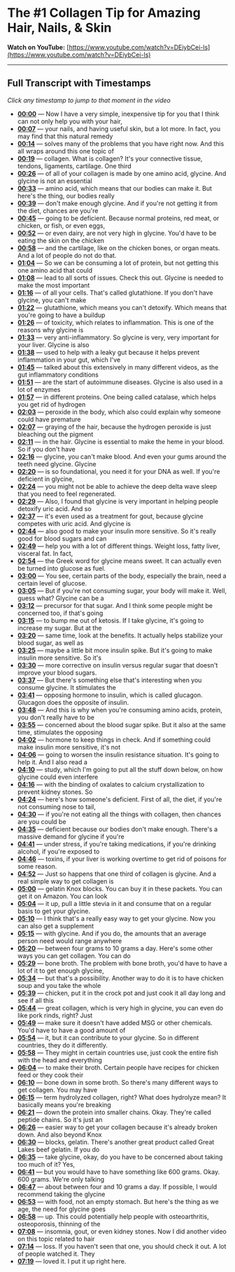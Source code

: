 # The #1 Collagen Tip for Amazing Hair, Nails, & Skin

**Watch on YouTube:** [https://www.youtube.com/watch?v=DEiybCei-ls](https://www.youtube.com/watch?v=DEiybCei-ls)

---

## Full Transcript with Timestamps

*Click any timestamp to jump to that moment in the video*

- **[00:00](https://www.youtube.com/watch?v=DEiybCei-ls&t=0s)** — Now I have a very simple, inexpensive tip for you that I think can not only help you with your hair,
- **[00:07](https://www.youtube.com/watch?v=DEiybCei-ls&t=7s)** — your nails, and having useful skin, but a lot more. In fact, you may find that this natural remedy
- **[00:14](https://www.youtube.com/watch?v=DEiybCei-ls&t=14s)** — solves many of the problems that you have right now. And this all wraps around this one topic of
- **[00:19](https://www.youtube.com/watch?v=DEiybCei-ls&t=19s)** — collagen. What is collagen? It's your connective tissue, tendons, ligaments, cartilage. One third
- **[00:26](https://www.youtube.com/watch?v=DEiybCei-ls&t=26s)** — of all of your collagen is made by one amino acid, glycine. And glycine is not an essential
- **[00:33](https://www.youtube.com/watch?v=DEiybCei-ls&t=33s)** — amino acid, which means that our bodies can make it. But here's the thing, our bodies really
- **[00:39](https://www.youtube.com/watch?v=DEiybCei-ls&t=39s)** — don't make enough glycine. And if you're not getting it from the diet, chances are you're
- **[00:45](https://www.youtube.com/watch?v=DEiybCei-ls&t=45s)** — going to be deficient. Because normal proteins, red meat, or chicken, or fish, or even eggs,
- **[00:52](https://www.youtube.com/watch?v=DEiybCei-ls&t=52s)** — or even dairy, are not very high in glycine. You'd have to be eating the skin on the chicken
- **[00:58](https://www.youtube.com/watch?v=DEiybCei-ls&t=58s)** — and the cartilage, like on the chicken bones, or organ meats. And a lot of people do not do that.
- **[01:04](https://www.youtube.com/watch?v=DEiybCei-ls&t=64s)** — So we can be consuming a lot of protein, but not getting this one amino acid that could
- **[01:08](https://www.youtube.com/watch?v=DEiybCei-ls&t=68s)** — lead to all sorts of issues. Check this out. Glycine is needed to make the most important
- **[01:16](https://www.youtube.com/watch?v=DEiybCei-ls&t=76s)** — of all your cells. That's called glutathione. If you don't have glycine, you can't make
- **[01:22](https://www.youtube.com/watch?v=DEiybCei-ls&t=82s)** — glutathione, which means you can't detoxify. Which means that you're going to have a buildup
- **[01:26](https://www.youtube.com/watch?v=DEiybCei-ls&t=86s)** — of toxicity, which relates to inflammation. This is one of the reasons why glycine is
- **[01:33](https://www.youtube.com/watch?v=DEiybCei-ls&t=93s)** — very anti-inflammatory. So glycine is very, very important for your liver. Glycine is also
- **[01:38](https://www.youtube.com/watch?v=DEiybCei-ls&t=98s)** — used to help with a leaky gut because it helps prevent inflammation in your gut, which I've
- **[01:45](https://www.youtube.com/watch?v=DEiybCei-ls&t=105s)** — talked about this extensively in many different videos, as the gut inflammatory conditions
- **[01:51](https://www.youtube.com/watch?v=DEiybCei-ls&t=111s)** — are the start of autoimmune diseases. Glycine is also used in a lot of enzymes
- **[01:57](https://www.youtube.com/watch?v=DEiybCei-ls&t=117s)** — in different proteins. One being called catalase, which helps you get rid of hydrogen
- **[02:03](https://www.youtube.com/watch?v=DEiybCei-ls&t=123s)** — peroxide in the body, which also could explain why someone could have premature
- **[02:07](https://www.youtube.com/watch?v=DEiybCei-ls&t=127s)** — graying of the hair, because the hydrogen peroxide is just bleaching out the pigment
- **[02:11](https://www.youtube.com/watch?v=DEiybCei-ls&t=131s)** — in the hair. Glycine is essential to make the heme in your blood. So if you don't have
- **[02:16](https://www.youtube.com/watch?v=DEiybCei-ls&t=136s)** — glycine, you can't make blood. And even your gums around the teeth need glycine. Glycine
- **[02:20](https://www.youtube.com/watch?v=DEiybCei-ls&t=140s)** — is so foundational, you need it for your DNA as well. If you're deficient in glycine,
- **[02:24](https://www.youtube.com/watch?v=DEiybCei-ls&t=144s)** — you might not be able to achieve the deep delta wave sleep that you need to feel regenerated.
- **[02:29](https://www.youtube.com/watch?v=DEiybCei-ls&t=149s)** — Also, I found that glycine is very important in helping people detoxify uric acid. And so
- **[02:37](https://www.youtube.com/watch?v=DEiybCei-ls&t=157s)** — it's even used as a treatment for gout, because glycine competes with uric acid. And glycine is
- **[02:44](https://www.youtube.com/watch?v=DEiybCei-ls&t=164s)** — also good to make your insulin more sensitive. So it's really good for blood sugars and can
- **[02:49](https://www.youtube.com/watch?v=DEiybCei-ls&t=169s)** — help you with a lot of different things. Weight loss, fatty liver, visceral fat. In fact,
- **[02:54](https://www.youtube.com/watch?v=DEiybCei-ls&t=174s)** — the Greek word for glycine means sweet. It can actually even be turned into glucose as fuel.
- **[03:00](https://www.youtube.com/watch?v=DEiybCei-ls&t=180s)** — You see, certain parts of the body, especially the brain, need a certain level of glucose.
- **[03:05](https://www.youtube.com/watch?v=DEiybCei-ls&t=185s)** — But if you're not consuming sugar, your body will make it. Well, guess what? Glycine can be a
- **[03:12](https://www.youtube.com/watch?v=DEiybCei-ls&t=192s)** — precursor for that sugar. And I think some people might be concerned too, if that's going
- **[03:15](https://www.youtube.com/watch?v=DEiybCei-ls&t=195s)** — to bump me out of ketosis. If I take glycine, it's going to increase my sugar. But at the
- **[03:20](https://www.youtube.com/watch?v=DEiybCei-ls&t=200s)** — same time, look at the benefits. It actually helps stabilize your blood sugar, as well as
- **[03:25](https://www.youtube.com/watch?v=DEiybCei-ls&t=205s)** — maybe a little bit more insulin spike. But it's going to make insulin more sensitive. So it's
- **[03:30](https://www.youtube.com/watch?v=DEiybCei-ls&t=210s)** — more corrective on insulin versus regular sugar that doesn't improve your blood sugars.
- **[03:37](https://www.youtube.com/watch?v=DEiybCei-ls&t=217s)** — But there's something else that's interesting when you consume glycine. It stimulates the
- **[03:41](https://www.youtube.com/watch?v=DEiybCei-ls&t=221s)** — opposing hormone to insulin, which is called glucagon. Glucagon does the opposite of insulin.
- **[03:48](https://www.youtube.com/watch?v=DEiybCei-ls&t=228s)** — And this is why when you're consuming amino acids, protein, you don't really have to be
- **[03:55](https://www.youtube.com/watch?v=DEiybCei-ls&t=235s)** — concerned about the blood sugar spike. But it also at the same time, stimulates the opposing
- **[04:02](https://www.youtube.com/watch?v=DEiybCei-ls&t=242s)** — hormone to keep things in check. And if something could make insulin more sensitive, it's not
- **[04:06](https://www.youtube.com/watch?v=DEiybCei-ls&t=246s)** — going to worsen the insulin resistance situation. It's going to help it. And I also read a
- **[04:10](https://www.youtube.com/watch?v=DEiybCei-ls&t=250s)** — study, which I'm going to put all the stuff down below, on how glycine could even interfere
- **[04:16](https://www.youtube.com/watch?v=DEiybCei-ls&t=256s)** — with the binding of oxalates to calcium crystallization to prevent kidney stones. So
- **[04:24](https://www.youtube.com/watch?v=DEiybCei-ls&t=264s)** — here's how someone's deficient. First of all, the diet, if you're not consuming nose to tail,
- **[04:30](https://www.youtube.com/watch?v=DEiybCei-ls&t=270s)** — if you're not eating all the things with collagen, then chances are you could be
- **[04:35](https://www.youtube.com/watch?v=DEiybCei-ls&t=275s)** — deficient because our bodies don't make enough. There's a massive demand for glycine if you're
- **[04:41](https://www.youtube.com/watch?v=DEiybCei-ls&t=281s)** — under stress, if you're taking medications, if you're drinking alcohol, if you're exposed to
- **[04:46](https://www.youtube.com/watch?v=DEiybCei-ls&t=286s)** — toxins, if your liver is working overtime to get rid of poisons for some reason.
- **[04:52](https://www.youtube.com/watch?v=DEiybCei-ls&t=292s)** — Just so happens that one third of collagen is glycine. And a real simple way to get collagen is
- **[05:00](https://www.youtube.com/watch?v=DEiybCei-ls&t=300s)** — gelatin Knox blocks. You can buy it in these packets. You can get it on Amazon. You can look
- **[05:04](https://www.youtube.com/watch?v=DEiybCei-ls&t=304s)** — it up, pull a little stevia in it and consume that on a regular basis to get your glycine.
- **[05:10](https://www.youtube.com/watch?v=DEiybCei-ls&t=310s)** — I think that's a really easy way to get your glycine. Now you can also get a supplement
- **[05:15](https://www.youtube.com/watch?v=DEiybCei-ls&t=315s)** — with glycine. And if you do, the amounts that an average person need would range anywhere
- **[05:20](https://www.youtube.com/watch?v=DEiybCei-ls&t=320s)** — between four grams to 10 grams a day. Here's some other ways you can get collagen. You can do
- **[05:29](https://www.youtube.com/watch?v=DEiybCei-ls&t=329s)** — bone broth. The problem with bone broth, you'd have to have a lot of it to get enough glycine,
- **[05:34](https://www.youtube.com/watch?v=DEiybCei-ls&t=334s)** — but that's a possibility. Another way to do it is to have chicken soup and you take the whole
- **[05:39](https://www.youtube.com/watch?v=DEiybCei-ls&t=339s)** — chicken, put it in the crock pot and just cook it all day long and see if all this
- **[05:44](https://www.youtube.com/watch?v=DEiybCei-ls&t=344s)** — great collagen, which is very high in glycine, you can even do like pork rinds, right? Just
- **[05:49](https://www.youtube.com/watch?v=DEiybCei-ls&t=349s)** — make sure it doesn't have added MSG or other chemicals. You'd have to have a good amount of
- **[05:54](https://www.youtube.com/watch?v=DEiybCei-ls&t=354s)** — it, but it can contribute to your glycine. So in different countries, they do it differently.
- **[05:58](https://www.youtube.com/watch?v=DEiybCei-ls&t=358s)** — They might in certain countries use, just cook the entire fish with the head and everything
- **[06:04](https://www.youtube.com/watch?v=DEiybCei-ls&t=364s)** — to make their broth. Certain people have recipes for chicken feed or they cook their
- **[06:10](https://www.youtube.com/watch?v=DEiybCei-ls&t=370s)** — bone down in some broth. So there's many different ways to get collagen. You may have
- **[06:15](https://www.youtube.com/watch?v=DEiybCei-ls&t=375s)** — term hydrolyzed collagen, right? What does hydrolyze mean? It basically means you're breaking
- **[06:21](https://www.youtube.com/watch?v=DEiybCei-ls&t=381s)** — down the protein into smaller chains. Okay. They're called peptide chains. So it's just an
- **[06:26](https://www.youtube.com/watch?v=DEiybCei-ls&t=386s)** — easier way to get your collagen because it's already broken down. And also beyond Knox
- **[06:30](https://www.youtube.com/watch?v=DEiybCei-ls&t=390s)** — blocks, gelatin. There's another great product called Great Lakes beef gelatin. If you do
- **[06:35](https://www.youtube.com/watch?v=DEiybCei-ls&t=395s)** — take glycine, okay, do you have to be concerned about taking too much of it? Yes,
- **[06:41](https://www.youtube.com/watch?v=DEiybCei-ls&t=401s)** — but you would have to have something like 600 grams. Okay. 600 grams. We're only talking
- **[06:47](https://www.youtube.com/watch?v=DEiybCei-ls&t=407s)** — about between four and 10 grams a day. If possible, I would recommend taking the glycine
- **[06:53](https://www.youtube.com/watch?v=DEiybCei-ls&t=413s)** — with food, not an empty stomach. But here's the thing as we age, the need for glycine goes
- **[06:58](https://www.youtube.com/watch?v=DEiybCei-ls&t=418s)** — up. This could potentially help people with osteoarthritis, osteoporosis, thinning of the
- **[07:08](https://www.youtube.com/watch?v=DEiybCei-ls&t=428s)** — insomnia, gout, or even kidney stones. Now I did another video on this topic related to hair
- **[07:14](https://www.youtube.com/watch?v=DEiybCei-ls&t=434s)** — loss. If you haven't seen that one, you should check it out. A lot of people watched it. They
- **[07:19](https://www.youtube.com/watch?v=DEiybCei-ls&t=439s)** — loved it. I put it up right here.
